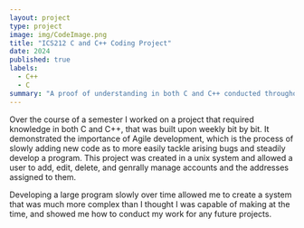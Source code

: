 ```yaml
---
layout: project
type: project
image: img/CodeImage.png
title: "ICS212 C and C++ Coding Project"
date: 2024
published: true
labels:
  - C++
  - C
summary: "A proof of understanding in both C and C++ conducted throughout the course of a semester."
---
```

Over the course of a semester I worked on a project that required knowledge in both C and C++, that was built upon weekly bit by bit. It demonstrated the importance of Agile development, which is the process of slowly adding new code as to more easily tackle arising bugs and steadily develop a program. This project was created in a unix system and allowed a user to add, edit, delete, and genrally manage accounts and the addresses assigned to them.

Developing a large program slowly over time allowed me to create a system that was much more complex than I thought I was capable of making at the time, and showed me how to conduct my work for any future projects.
